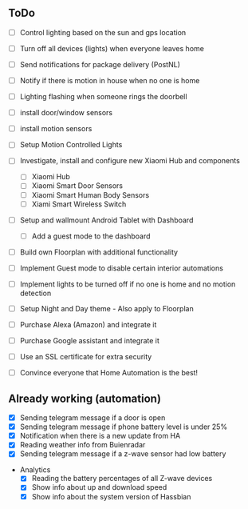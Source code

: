 ## ToDo

- [ ] Control lighting based on the sun and gps location
- [ ] Turn off all devices (lights) when everyone leaves home
- [ ] Send notifications for package delivery (PostNL)
- [ ] Notify if there is motion in house when no one is home
- [ ] Lighting flashing when someone rings the doorbell
- [ ] install door/window sensors
- [ ] install motion sensors
- [ ] Setup Motion Controlled Lights
- [ ] Investigate, install and configure new Xiaomi Hub and components
  - [ ] Xiaomi Hub
  - [ ] Xiaomi Smart Door Sensors
  - [ ] Xiaomi Smart Human Body Sensors
  - [ ] Xiami Smart Wireless Switch
- [ ] Setup and wallmount Android Tablet with Dashboard
  - [ ] Add a guest mode to the dashboard
- [ ] Build own Floorplan with additional functionality
- [ ] Implement Guest mode to disable certain interior automations
- [ ] Implement lights to be turned off if no one is home and no motion detection
- [ ] Setup Night and Day theme - Also apply to Floorplan
- [ ] Purchase Alexa (Amazon) and integrate it
- [ ] Purchase Google assistant and integrate it
- [ ] Use an SSL certificate for extra security

- [ ] Convince everyone that Home Automation is the best!

## Already working (automation)

- [x] Sending telegram message if a door is open
- [x] Sending telegram message if phone battery level is under 25%
- [x] Notification when there is a new update from HA
- [x] Reading weather info from Buienradar
- [x] Sending telegram message if a z-wave sensor had low battery

- Analytics
	- [x] Reading the battery percentages of all Z-wave devices 
	- [x] Show info about up and download speed
	- [x] Show info about the system version of Hassbian